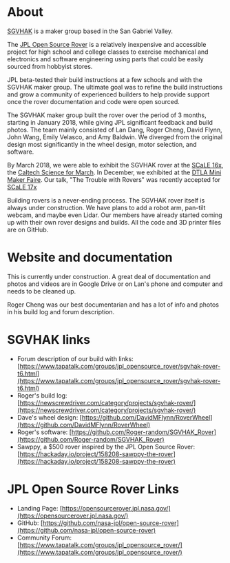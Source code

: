 

# About 
[SGVHAK](http://www.sgvhak.org/) is a maker group based in the San Gabriel Valley.

The [JPL Open Source Rover](https://opensourcerover.jpl.nasa.gov/) is a relatively inexpensive and accessible project for high school and college classes to exercise mechanical and electronics and software engineering using parts that could be easily sourced from hobbyist stores. 

JPL beta-tested their build instructions at a few schools and with the SGVHAK maker group. The ultimate goal was to refine the build instructions and grow a community of experienced builders to help provide support once the rover documentation and code were open sourced.

The SGVHAK maker group built the rover over the period of 3 months, starting in January 2018, while giving JPL significant feedback and build photos.   The team mainly consisted of Lan Dang, Roger Cheng, David Flynn, John Wang, Emily Velasco, and Amy Baldwin.  We diverged from the original design most significantly in the wheel design, motor selection, and software. 

By March 2018, we were able to exhibit the SGVHAK rover at the [SCaLE 16x](https://www.socallinuxexpo.org/scale/16x), the [Caltech Science for March](http://www.caltech.edu/content/caltech-science-march).  In December, we exhibited at the [DTLA Mini Maker Faire](https://dtla.makerfaire.com/).  Our talk, "The Trouble with Rovers" was recently accepted for [SCaLE 17x](https://www.socallinuxexpo.org/scale/17x)

Building rovers is a never-ending process.  The SGVHAK rover itself is always under construction.    We have plans to add a robot arm, pan-tilt webcam, and maybe even Lidar.   Our members have already started coming up with their own rover designs and builds.  All the code and 3D printer files are on GitHub.  

# Website and documentation
This is currently under construction.  A great deal of documentation and photos and videos are in Google Drive or on Lan's phone and computer and needs to be cleaned up.  

Roger Cheng was our best documentarian and has a lot of info and photos in his build log and forum description.

# SGVHAK links
* Forum description of our build with links: [https://www.tapatalk.com/groups/jpl_opensource_rover/sgvhak-rover-t6.html](https://www.tapatalk.com/groups/jpl_opensource_rover/sgvhak-rover-t6.html)
* Roger's build log: [https://newscrewdriver.com/category/projects/sgvhak-rover/](https://newscrewdriver.com/category/projects/sgvhak-rover/)
* Dave's wheel design: [https://github.com/DavidMFlynn/RoverWheel](https://github.com/DavidMFlynn/RoverWheel)
* Roger's software: [https://github.com/Roger-random/SGVHAK_Rover](https://github.com/Roger-random/SGVHAK_Rover)
* Sawppy, a $500 rover inspired by the JPL Open Source Rover: [https://hackaday.io/project/158208-sawppy-the-rover](https://hackaday.io/project/158208-sawppy-the-rover)

# JPL Open Source Rover Links
* Landing Page: [https://opensourcerover.jpl.nasa.gov/](https://opensourcerover.jpl.nasa.gov/)
* GitHub: [https://github.com/nasa-jpl/open-source-rover](https://github.com/nasa-jpl/open-source-rover)
* Community Forum: [https://www.tapatalk.com/groups/jpl_opensource_rover/](https://www.tapatalk.com/groups/jpl_opensource_rover/)
